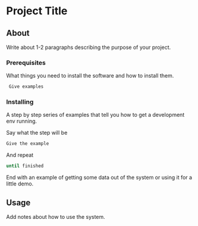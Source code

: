# Project Title

## About

Write about 1-2 paragraphs describing the purpose of your project.

### Prerequisites

What things you need to install the software and how to install them.

```sh
 Give examples
```

### Installing

A step by step series of examples that tell you how to get a development env running.

Say what the step will be

```sh
Give the example
```

And repeat

```sh
until finished
```

End with an example of getting some data out of the system or using it for a little demo.

## Usage

Add notes about how to use the system.
